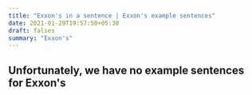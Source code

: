 ```yaml
---
title: "Exxon's in a sentence | Exxon's example sentences"
date: 2021-01-20T19:57:50+05:30
draft: falses
summary: "Exxon's"
---
```

## Unfortunately, we have no example sentences for Exxon's                 
